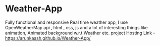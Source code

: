# Weather-App
Fully functional and responsive Real time weather app, I use OpenWeatherMap api , html , css,  js and a lot of interesting things like animation, Animated background w.r.t Weather etc.
project Hosting Link - https://arunkaash.github.io/Weather-App/
